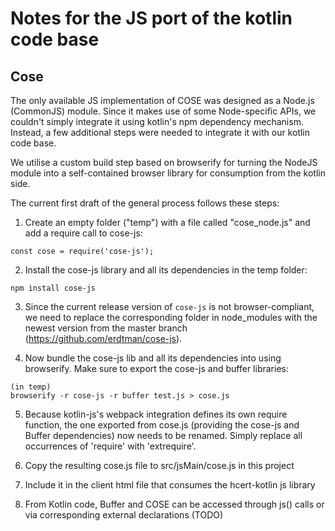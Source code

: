 # Notes for the JS port of the kotlin code base

## Cose

The only available JS implementation of COSE was designed as a Node.js (CommonJS) module. Since it makes use of some Node-specific APIs, we couldn't simply integrate it using kotlin's npm dependency mechanism. Instead, a few additional steps were needed to integrate it with our kotlin code base. 

We utilise a custom build step based on browserify for turning the NodeJS module into a self-contained browser library for consumption from the kotlin side.

The current first draft of the general process follows these steps:

1) Create an empty folder ("temp") with a file called "cose_node.js" and add a require call to cose-js:
```
const cose = require('cose-js');
```

2) Install the cose-js library and all its dependencies in the temp folder:
```
npm install cose-js
```

3) Since the current release version of `cose-js` is not browser-compliant, we need to replace the corresponding folder 
   in node_modules with the newest version from the master branch (https://github.com/erdtman/cose-js).
   
4) Now bundle the cose-js lib and all its dependencies into using browserify. 
   Make sure to export the cose-js and buffer libraries:
```
(in temp)
browserify -r cose-js -r buffer test.js > cose.js
```

5) Because kotlin-js's webpack integration defines its own require function,
the one exported from cose.js (providing the cose-js and Buffer dependencies) 
   now needs to be renamed. Simply replace all occurrences of 'require' with 'extrequire'.

6) Copy the resulting cose.js file to src/jsMain/cose.js in this project

7) Include it in the client html file that consumes the hcert-kotlin js library

8) From Kotlin code, Buffer and COSE can be accessed through js() calls or via corresponding external declarations (TODO)
